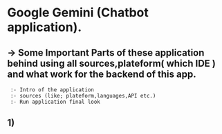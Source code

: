 # Google Gemini (Chatbot application).

## -> Some Important Parts of these application behind using all sources,plateform( which IDE ) and what work for the backend of this app.
     :- Intro of the application
     :- sources (like; plateform,languages,API etc.)
     :- Run application final look

 ## 1)     

